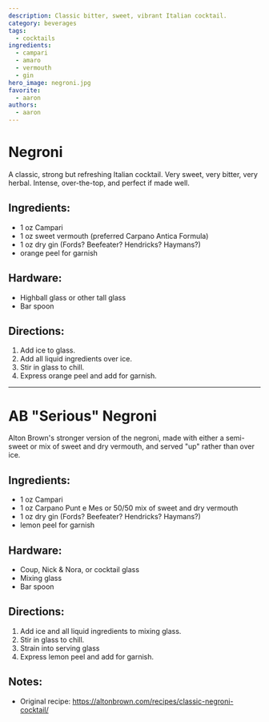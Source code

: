```yaml
---
description: Classic bitter, sweet, vibrant Italian cocktail.
category: beverages
tags:
  - cocktails
ingredients:
  - campari
  - amaro
  - vermouth
  - gin
hero_image: negroni.jpg
favorite:
  - aaron
authors:
  - aaron
---
```


# Negroni

A classic, strong but refreshing Italian cocktail. Very sweet, very bitter, very herbal. Intense, over-the-top, and perfect if made well.

## Ingredients:

- 1 oz Campari 
- 1 oz sweet vermouth (preferred Carpano Antica Formula)
- 1 oz dry gin (Fords? Beefeater? Hendricks? Haymans?)
- orange peel for garnish

## Hardware:

- Highball glass or other tall glass
- Bar spoon

## Directions:

1. Add ice to glass.
2. Add all liquid ingredients over ice.
3. Stir in glass to chill. 
4. Express orange peel and add for garnish. 

---

# AB "Serious" Negroni

Alton Brown's stronger version of the negroni, made with either a semi-sweet or mix of sweet and dry vermouth, and served "up" rather than over ice.

## Ingredients:

- 1 oz Campari 
- 1 oz Carpano Punt e Mes or 50/50 mix of sweet and dry vermouth
- 1 oz dry gin (Fords? Beefeater? Hendricks? Haymans?)
- lemon peel for garnish

## Hardware:

- Coup, Nick & Nora, or cocktail glass
- Mixing glass
- Bar spoon

## Directions:

1. Add ice and all liquid ingredients to mixing glass.
2. Stir in glass to chill. 
3. Strain into serving glass
4. Express lemon peel and add for garnish. 

## Notes:

- Original recipe: <https://altonbrown.com/recipes/classic-negroni-cocktail/>

